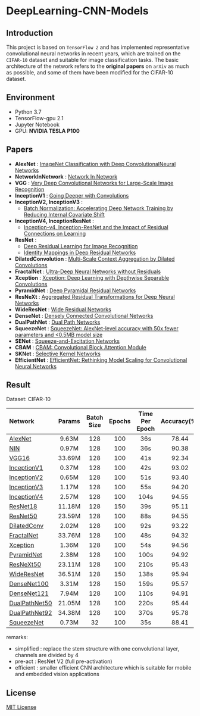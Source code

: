 # DeepLearning-CNN-Models
  
## Introduction
This project is based on `TensorFlow 2` and has implemented representative convolutional neural networks in recent years, which are trained on the `CIFAR-10` dataset and suitable for image classification tasks. The basic architecture of the network refers to the **original papers** on `arXiv` as much as possible, and some of them have been modified for the CIFAR-10 dataset.
  
## Environment 
- Python 3.7  
- TensorFlow-gpu 2.1  
- Jupyter Notebook  
- GPU: **NVIDIA TESLA P100**  
  
## Papers
  
- **AlexNet** : [ImageNet Classification with Deep ConvolutionalNeural Networks](http://papers.nips.cc/paper/4824-imagenet-classification-with-deep-convolutional-neural-networks.pdf)  
- **NetworkInNetwork** : [Network In Network](https://arxiv.org/pdf/1312.4400.pdf)  
- **VGG** : [Very Deep Convolutional Networks for Large-Scale Image Recognition](https://arxiv.org/pdf/1409.1556)  
- **InceptionV1** : [Going Deeper with Convolutions](https://arxiv.org/pdf/1409.4842)  
- **InceptionV2, InceptionV3** :  
  - [Batch Normalization: Accelerating Deep Network Training by Reducing Internal Covariate Shift](https://arxiv.org/pdf/1502.03167)  
- **InceptionV4, InceptionResNet** : 
  - [Inception-v4, Inception-ResNet and the Impact of Residual Connections on Learning](https://arxiv.org/pdf/1602.07261)  
- **ResNet** :   
  - [Deep Residual Learning for Image Recognition](https://arxiv.org/pdf/1512.03385.pdf)  
  - [Identity Mappings in Deep Residual Networks](https://arxiv.org/pdf/1603.05027v3.pdf)  
- **DilatedConvolution** : [Multi-Scale Context Aggregation by Dilated Convolutions](https://arxiv.org/pdf/1511.07122)  
- **FractalNet** : [Ultra-Deep Neural Networks without Residuals](https://arxiv.org/pdf/1605.07648.pdf)  
- **Xception** : [Xception: Deep Learning with Depthwise Separable Convolutions](https://arxiv.org/pdf/1610.02357)  
- **PyramidNet** : [Deep Pyramidal Residual Networks](https://arxiv.org/pdf/1610.02915) 
- **ResNeXt** : [Aggregated Residual Transformations for Deep Neural Networks](https://arxiv.org/pdf/1611.05431)  
- **WideResNet** : [Wide Residual Networks](https://arxiv.org/pdf/1605.07146)
- **DenseNet** : [Densely Connected Convolutional Networks](https://arxiv.org/pdf/1608.06993)    
- **DualPathNet** : [Dual Path Networks](https://arxiv.org/pdf/1707.01629)   
- **SqueezeNet**  : [SqueezeNet: AlexNet-level accuracy with 50x fewer parameters and <0.5MB model size](https://arxiv.org/pdf/1602.07360v3)
- **SENet** : [Squeeze-and-Excitation Networks](https://arxiv.org/pdf/1709.01507)
- **CBAM** : [CBAM: Convolutional Block Attention Module](https://arxiv.org/pdf/1807.06521)
- **SKNet** : [Selective Kernel Networks](https://arxiv.org/pdf/1903.06586)
- **EfficientNet** : [EfficientNet: Rethinking Model Scaling for Convolutional Neural Networks](https://arxiv.org/pdf/1905.11946)
  
  
## Result  
  
Dataset: CIFAR-10
  
| Network               | Params   | Batch Size | Epochs | Time Per Epoch | Accuracy(%) |   Remarks   |
|:----------------------|:--------:|:----------:|:------:|:--------------:|:-----------:|:-----------:|
| [AlexNet][1]          |  9.63M   |    128     |  100   |      36s       |    78.44    |             |
| [NIN][2]              |  0.97M   |    128     |  100   |      36s       |    90.38    |             |
| [VGG16][3]            |  33.69M  |    128     |  100   |      41s       |    92.34    |             |
| [InceptionV1][4]      |  0.37M   |    128     |  100   |      42s       |    93.02    |  simplified |
| [InceptionV2][5]      |  0.65M   |    128     |  100   |      51s       |    93.40    |  simplified |  
| [InceptionV3][6]      |  1.17M   |    128     |  100   |      55s       |    94.20    |  simplified |
| [InceptionV4][7]      |  2.57M   |    128     |  100   |      104s      |    94.55    |  simplified |
| [ResNet18][8]         |  11.18M  |    128     |  150   |      39s       |    95.11    |   pre-act   |  
| [ResNet50][9]         |  23.59M  |    128     |  100   |      88s       |    94.55    |   pre-act   |
| [DilatedConv][10]     |  2.02M   |    128     |  100   |      92s       |    93.22    |             |
| [FractalNet][11]      |  33.76M  |    128     |  100   |      48s       |    94.32    |             |  
| [Xception][12]        |  1.36M   |    128     |  100   |      54s       |    94.56    |  simplified |  
| [PyramidNet][13]      |  2.38M   |    128     |  100   |      100s      |    94.92    |             |  
| [ResNeXt50][14]       |  23.11M  |    128     |  100   |      210s      |    95.43    |             |  
| [WideResNet][15]      |  36.51M  |    128     |  150   |      138s      |    95.94    |   28-10     |  
| [DenseNet100][16]     |  3.31M   |    128     |  150   |      159s      |    95.57    |   100-24    |  
| [DenseNet121][17]     |  7.94M   |    128     |  100   |      110s      |    94.91    |   121-32    | 
| [DualPathNet50][18]   |  21.05M  |    128     |  100   |      220s      |    95.44    |             |  
| [DualPathNet92][19]   |  34.38M  |    128     |  100   |      370s      |    95.78    |             |  
| [SqueezeNet][20]      |  0.73M   |     32     |  100   |      35s       |    88.41    |  efficient  |  
  
remarks:
 - simplified : replace the stem structure with one convolutional layer, channels are divided by 4
 - pre-act : ResNet V2 (full pre-activation)  
 - efficient : smaller efficient CNN architecture which is suitable for mobile and embedded vision applications
   
   
## License  
[MIT License](LICENSE)

  
  
  
  
[1]:https://nbviewer.jupyter.org/github/dyfcalid/DeepLearning-CNN-Models/blob/master/AlexNet/cifar10_AlexNet.ipynb
[2]:https://nbviewer.jupyter.org/github/dyfcalid/DeepLearning-CNN-Models/blob/master/NetworkInNetwork/cifar10_NIN.ipynb
[3]:https://nbviewer.jupyter.org/github/dyfcalid/DeepLearning-CNN-Models/blob/master/VGG/cifar10_VGG16.ipynb
[4]:https://nbviewer.jupyter.org/github/dyfcalid/DeepLearning-CNN-Models/blob/master/GoogLeNet/cifar10_InceptionV1.ipynb
[5]:https://nbviewer.jupyter.org/github/dyfcalid/DeepLearning-CNN-Models/blob/master/GoogLeNet/cifar10_InceptionV2.ipynb
[6]:https://nbviewer.jupyter.org/github/dyfcalid/DeepLearning-CNN-Models/blob/master/GoogLeNet/cifar10_InceptionV3.ipynb
[7]:https://nbviewer.jupyter.org/github/dyfcalid/DeepLearning-CNN-Models/blob/master/GoogLeNet/cifar10_InceptionV4.ipynb
[8]:https://nbviewer.jupyter.org/github/dyfcalid/DeepLearning-CNN-Models/blob/master/ResNet/cifar10_ResNet18.ipynb
[9]:https://nbviewer.jupyter.org/github/dyfcalid/DeepLearning-CNN-Models/blob/master/ResNet/cifar10_ResNet50.ipynb
[10]:https://nbviewer.jupyter.org/github/dyfcalid/DeepLearning-CNN-Models/blob/master/DilatedConvolution/cifar10_DilatedConvolution.ipynb
[11]:https://nbviewer.jupyter.org/github/dyfcalid/DeepLearning-CNN-Models/blob/master/FractalNet/cifar10_FractalNet.ipynb
[12]:https://nbviewer.jupyter.org/github/dyfcalid/DeepLearning-CNN-Models/blob/master/Xception/cifar10_Xception.ipynb
[13]:https://nbviewer.jupyter.org/github/dyfcalid/DeepLearning-CNN-Models/blob/master/PyramidNet/cifar10_PyramidNet.ipynb  
[14]:https://nbviewer.jupyter.org/github/dyfcalid/DeepLearning-CNN-Models/blob/master/ResNeXt/cifar10_ResNeXt50.ipynb
[15]:https://nbviewer.jupyter.org/github/dyfcalid/DeepLearning-CNN-Models/blob/master/WideResNet/cifar10_WideResNet.ipynb
[16]:https://nbviewer.jupyter.org/github/dyfcalid/DeepLearning-CNN-Models/blob/master/DenseNet/cifar10_DenseNet100.ipynb
[17]:https://nbviewer.jupyter.org/github/dyfcalid/DeepLearning-CNN-Models/blob/master/DenseNet/cifar10_DenseNet121.ipynb
[18]:https://nbviewer.jupyter.org/github/dyfcalid/DeepLearning-CNN-Models/blob/master/DualPathNet/cifar10_DualPathNet50.ipynb
[19]:https://nbviewer.jupyter.org/github/dyfcalid/DeepLearning-CNN-Models/blob/master/DualPathNet/cifar10_DualPathNet92.ipynb
[20]:https://nbviewer.jupyter.org/github/dyfcalid/DeepLearning-CNN-Models/blob/master/SqueezeNet/cifar10_SqueezeNet.ipynb  
  
  
